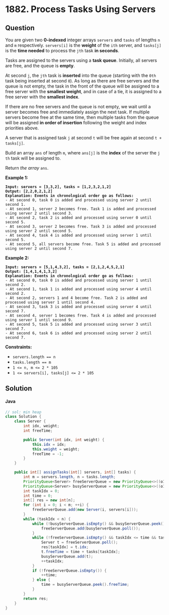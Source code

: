 # 1882. Process Tasks Using Servers

## Question

You are given two **0-indexed** integer arrays `servers` and `tasks` of lengths `n`​​​​​​ and `m`​​​​​​ respectively. `servers[i]` is the **weight** of the `i​​​​​​th`​​​​ server, and `tasks[j]` is the **time needed** to process the `j​​​​​​th`​​​​ task **in seconds**.

Tasks are assigned to the servers using a **task queue**. Initially, all servers are free, and the queue is **empty**.

At second `j`, the `jth` task is **inserted** into the queue (starting with the `0th` task being inserted at second `0`). As long as there are free servers and the queue is not empty, the task in the front of the queue will be assigned to a free server with the **smallest weight**, and in case of a tie, it is assigned to a free server with the **smallest index**.

If there are no free servers and the queue is not empty, we wait until a server becomes free and immediately assign the next task. If multiple servers become free at the same time, then multiple tasks from the queue will be assigned **in order of insertion** following the weight and index priorities above.

A server that is assigned task `j` at second `t` will be free again at second `t + tasks[j]`.

Build an array `ans`​​​​ of length `m`, where `ans[j]` is the **index** of the server the `j​​​​​​th` task will be assigned to.

Return _the array_ `ans`​​​​.

**Example 1:**

<pre><code><strong>Input: servers = [3,3,2], tasks = [1,2,3,2,1,2]
</strong><strong>Output: [2,2,0,2,1,2]
</strong><strong>Explanation: Events in chronological order go as follows:
</strong>- At second 0, task 0 is added and processed using server 2 until second 1.
- At second 1, server 2 becomes free. Task 1 is added and processed using server 2 until second 3.
- At second 2, task 2 is added and processed using server 0 until second 5.
- At second 3, server 2 becomes free. Task 3 is added and processed using server 2 until second 5.
- At second 4, task 4 is added and processed using server 1 until second 5.
- At second 5, all servers become free. Task 5 is added and processed using server 2 until second 7.
</code></pre>

**Example 2:**

<pre><code><strong>Input: servers = [5,1,4,3,2], tasks = [2,1,2,4,5,2,1]
</strong><strong>Output: [1,4,1,4,1,3,2]
</strong><strong>Explanation: Events in chronological order go as follows: 
</strong>- At second 0, task 0 is added and processed using server 1 until second 2.
- At second 1, task 1 is added and processed using server 4 until second 2.
- At second 2, servers 1 and 4 become free. Task 2 is added and processed using server 1 until second 4. 
- At second 3, task 3 is added and processed using server 4 until second 7.
- At second 4, server 1 becomes free. Task 4 is added and processed using server 1 until second 9. 
- At second 5, task 5 is added and processed using server 3 until second 7.
- At second 6, task 6 is added and processed using server 2 until second 7.
</code></pre>

**Constraints:**

* `servers.length == n`
* `tasks.length == m`
* `1 <= n, m <= 2 * 105`
* `1 <= servers[i], tasks[j] <= 2 * 105`

## Solution

#### Java

```java
// sol: min heap
class Solution {
    class Server {
        int idx, weight;
        int freeTime;

        public Server(int idx, int weight) {
            this.idx = idx;
            this.weight = weight;
            freeTime = -1;
        }
    }

    public int[] assignTasks(int[] servers, int[] tasks) {
        int m = servers.length, n = tasks.length;
        PriorityQueue<Server> freeServerQueue = new PriorityQueue<>((o1, o2) -> (o1.weight == o2.weight ? o1.idx - o2.idx : o1.weight - o2.weight));
        PriorityQueue<Server> busyServerQueue = new PriorityQueue<>((o1, o2) -> (o1.freeTime - o2.freeTime));
        int taskIdx = 0;
        int time = 0;
        int[] res = new int[n];
        for (int i = 0; i < m; ++i) {
            freeServerQueue.add(new Server(i, servers[i]));
        }
        while (taskIdx < n) {
            while (!busyServerQueue.isEmpty() && busyServerQueue.peek().freeTime <= time) {
                freeServerQueue.add(busyServerQueue.poll());
            }
            while (!freeServerQueue.isEmpty() && taskIdx <= time && taskIdx < n) {
                Server t = freeServerQueue.poll();
                res[taskIdx] = t.idx;
                t.freeTime = time + tasks[taskIdx];
                busyServerQueue.add(t);
                ++taskIdx;
            }
            if (!freeServerQueue.isEmpty()) {
                ++time;
            } else {
                time = busyServerQueue.peek().freeTime;
            }
        }
        return res;
    }
}
```
